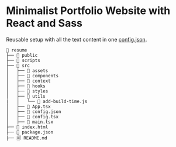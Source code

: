# Minimalist Portfolio Website with React and Sass

Reusable setup with all the text content in one [config.json](./src/config.json).

```
📁 resume
├── 📁 public
├── 📁 scripts
├── 📁 src
│   ├── 📁 assets
│   ├── 📁 components
│   ├── 📁 context
│   ├── 📁 hooks
│   ├── 📁 styles
│   ├── 📁 utils
|   │   └── 📄 add-build-time.js
│   ├── 📄 App.tsx
│   ├── 📌 config.json
│   ├── 📌 config.tsx
│   ├── 📄 main.tsx
├── 📄 index.html
├── 📌 package.json
├── 🗐 README.md
```